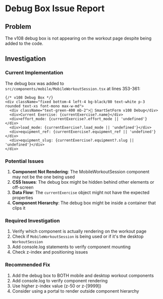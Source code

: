 # Debug Box Issue Report

## Problem
The v108 debug box is not appearing on the workout page despite being added to the code.

## Investigation

### Current Implementation
The debug box was added to `src/components/mobile/MobileWorkoutSession.tsx` at lines 353-361:

```tsx
{/* v108 Debug Box */}
<div className="fixed bottom-4 left-4 bg-black/80 text-white p-3 rounded text-xs font-mono max-w-md">
  <div className="text-green-400 mb-2">🎯 SmartSetForm v108 Debug</div>
  <div>Current Exercise: {currentExercise?.name}</div>
  <div>effort_mode: {currentExercise?.effort_mode || 'undefined'}</div>
  <div>load_mode: {currentExercise?.load_mode || 'undefined'}</div>
  <div>equipment_ref: {currentExercise?.equipment_ref || 'undefined'}</div>
  <div>equipment_slug: {currentExercise?.equipment?.slug || 'undefined'}</div>
</div>
```

### Potential Issues

1. **Component Not Rendering**: The MobileWorkoutSession component may not be the one being used
2. **CSS Issues**: The debug box might be hidden behind other elements or off-screen
3. **Data Flow**: The `currentExercise` object might not have the expected properties
4. **Component Hierarchy**: The debug box might be inside a container that clips it

### Required Investigation

1. Verify which component is actually rendering on the workout page
2. Check if `MobileWorkoutSession` is being used or if it's the desktop `WorkoutSession`
3. Add console.log statements to verify component mounting
4. Check z-index and positioning issues

### Recommended Fix

1. Add the debug box to BOTH mobile and desktop workout components
2. Add console.log to verify component rendering
3. Use higher z-index value (z-50 or z-[9999])
4. Consider using a portal to render outside component hierarchy